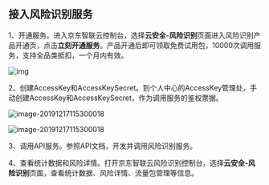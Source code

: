 ## **接入风险识别服务**

1、开通服务。进入京东智联云控制台，选择**云安全-风险识别**页面进入风险识别产品开通页，点击**立刻开通服务**。产品开通后即可领取免费试用包，10000次调用服务，支持全品类抵扣，一个月内有效。

  ![img](../../../../image/Risk-Detection/free-traffic-package.png) 

2、创建AccessKey和AccessKeySecret。到个人中心的AccessKey管理处，手动创建AccessKey和AccessKeySecret，作为调用服务的鉴权票据。

![image-20191217115300018](../../../../image/Risk-Detection/AK-management.png)

![image-20191217115300018](../../../../image/Risk-Detection/creat-AK-SK.png)

3、调用API服务。参照API文档，开发并调用风险识别服务。

4、查看统计数据和风险详情。打开京东智联云风险识别控制台，选择**云安全-风险识别**页面，查看统计数据、风险详情、流量包管理等信息。

